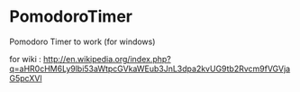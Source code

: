 # PomodoroTimer
Pomodoro Timer to work (for windows)

for wiki : http://en.wikipedia.org/index.php?q=aHR0cHM6Ly9lbi53aWtpcGVkaWEub3JnL3dpa2kvUG9tb2Rvcm9fVGVjaG5pcXVl
